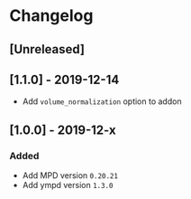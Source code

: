 # Changelog

## [Unreleased]

## [1.1.0] - 2019-12-14
* Add `volume_normalization` option to addon

## [1.0.0] - 2019-12-x

### Added
* Add MPD version `0.20.21`
* Add ympd version `1.3.0`
